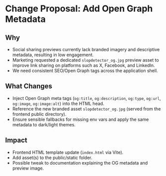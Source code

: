 # Change Proposal: Add Open Graph Metadata

## Why
- Social sharing previews currently lack branded imagery and descriptive metadata, resulting in low engagement.
- Marketing requested a dedicated `slopdetector_og.jpg` preview asset to improve link sharing on platforms such as X, Facebook, and LinkedIn.
- We need consistent SEO/Open Graph tags across the application shell.

## What Changes
- Inject Open Graph meta tags (`og:title`, `og:description`, `og:type`, `og:url`, `og:image`, `og:image:alt`) into the HTML head.
- Reference the new branded asset `slopdetector_og.jpg` (served from the frontend public directory).
- Ensure sensible fallbacks for missing env vars and apply the same metadata to dark/light themes.

## Impact
- Frontend HTML template update (`index.html` via Vite).
- Add asset(s) to the public/static folder.
- Possible tweak to documentation explaining the OG metadata and preview image.
